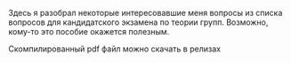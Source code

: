 Здесь я разобрал некоторые интересовавшие меня вопросы из списка вопросов для кандидатского экзамена по теории групп. Возможно, кому-то это пособие окажется полезным.

Скомпилированный pdf файл можно скачать в релизах
